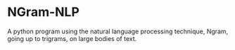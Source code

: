 # NGram-NLP
A python program using the natural language processing technique, Ngram, going up to trigrams, on large bodies of text.
